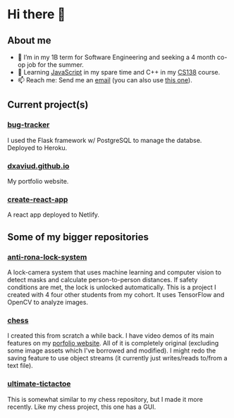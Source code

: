 # Hi there 👋

## About me
- 🏫 I’m in my 1B term for Software Engineering and seeking a 4 month co-op job for the summer.
- 🌱 Learning [JavaScript](https://developer.mozilla.org/en-US/docs/Learn/JavaScript) in my spare time and C++ in my [CS138](https://ucalendar.uwaterloo.ca/2122/COURSE/course-CS.html#CS138) course.
- 📫 Reach me: Send me an [email](mailto:d83xu@uwaterloo.ca) (you can also use [this one](mailto:dxaviud@uwaterloo.ca)).
<!--, [React](https://reactjs.org/), and [Flask](https://flask.palletsprojects.com/en/1.1.x/)-->

## Current project(s)

### [bug-tracker](https://github.com/dxaviud/bug-tracker)
I used the Flask framework w/ PostgreSQL to manage the databse. Deployed to Heroku.

### [dxaviud.github.io](https://github.com/dxaviud/dxaviud.github.io)
My portfolio website.

### [create-react-app](https://github.com/dxaviud/create-react-app)
A react app deployed to Netlify.

## Some of my bigger repositories

### [anti-rona-lock-system](https://github.com/dxaviud/anti-rona-lock-system) 
A lock-camera system that uses machine learning and computer vision to detect masks and calculate person-to-person distances. If safety conditions are met, the lock is unlocked automatically. This is a project I created with 4 four other students from my cohort. It uses TensorFlow and OpenCV to analyze images.

### [chess](https://github.com/dxaviud/chess)
I created this from scratch a while back. I have video demos of its main features on my [porfolio website](https://dxaviud.github.io). All of it is completely original (excluding some image assets which I've borrowed and modified). I might redo the saving feature to use object streams (it currently just writes/reads to/from a text file).

### [ultimate-tictactoe](https://github.com/dxaviud/ultimate-tictactoe)
This is somewhat similar to my chess repository, but I made it more recently. Like my chess project, this one has a GUI.

<!--
- ⚡ Fun fact: ...
- 👯 I’m looking to collaborate on ...
- 🤔 I’m looking for help with ...
- 💬 Ask me about ...
-->
